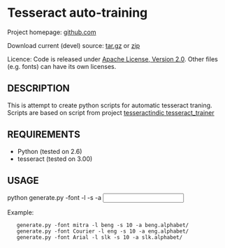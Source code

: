 Tesseract auto-training
=======================

Project homepage: [github.com](https://github.com/zdenop/tesseract-auto-training)

Download current (devel) source: [tar.gz](https://github.com/zdenop/tesseract-auto-training/tarball/master) or [zip](https://github.com/zdenop/tesseract-auto-training/zipball/master)

Licence: Code is released under [Apache License, Version 2.0](http://www.apache.org/licenses/LICENSE-2.0). Other files (e.g. fonts) can have its own licenses.


DESCRIPTION
-----------

This is attempt to create python scripts for automatic tesseract traning.
Scripts are based on script from project [tesseractindic tesseract_trainer](http://code.google.com/p/tesseractindic/source/browse/#svn/trunk/tesseract_trainer)



REQUIREMENTS
-----------

* Python (tested on 2.6)
* tesseract (tested on 3.00)


USAGE
-----

python generate.py -font <font name> -l <language> -s <size> -a <input alphabet directory>

Example:
```shell
   generate.py -font mitra -l beng -s 10 -a beng.alphabet/
   generate.py -font Courier -l eng -s 10 -a eng.alphabet/
   generate.py -font Arial -l slk -s 10 -a slk.alphabet/
```